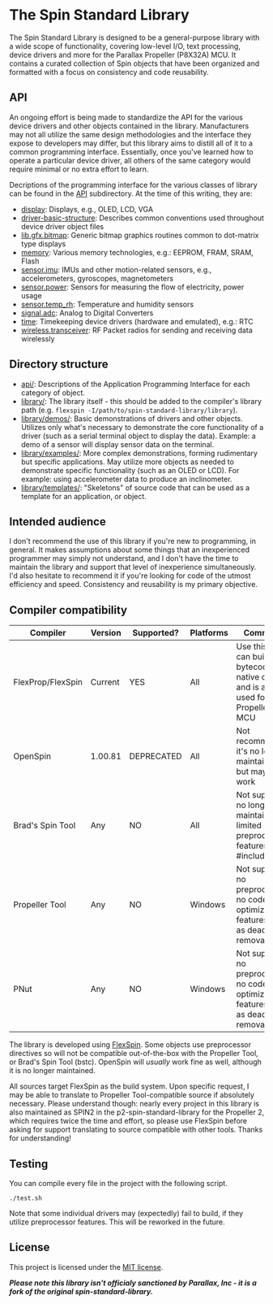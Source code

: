 # The Spin Standard Library

The Spin Standard Library is designed to be a general-purpose library with a wide scope of functionality, covering low-level I/O, text processing, device drivers and more for the Parallax Propeller (P8X32A) MCU. It contains a curated collection of Spin objects that have been organized and formatted with a focus on consistency and code reusability.

## API

An ongoing effort is being made to standardize the API for the various device drivers and other objects contained in the library. Manufacturers may not all utilize the same design methodologies and the interface they expose to developers may differ, but this library aims to distill all of it to a common programming interface. Essentially, once you've learned how to operate a particular device driver, all others of the same category would require minimal or no extra effort to learn.

Decriptions of the programming interface for the various classes of library can be found in the [API](api) subdirectory.
At the time of this writing, they are:
* [display](api/display.md): Displays, e.g., OLED, LCD, VGA
* [driver-basic-structure](api/driver-basic-structure.md): Describes common conventions used throughout device driver object files
* [lib.gfx.bitmap](api/lib.gfx.bitmap.md): Generic bitmap graphics routines common to dot-matrix type displays
* [memory](api/memory.md): Various memory technologies, e.g.: EEPROM, FRAM, SRAM, Flash
* [sensor.imu](api/sensor.imu.md): IMUs and other motion-related sensors, e.g., accelerometers, gyroscopes, magnetometers
* [sensor.power](api/sensor.power.md): Sensors for measuring the flow of electricity, power usage
* [sensor.temp_rh](api/sensor.temp_rh.md): Temperature and humidity sensors
* [signal.adc](api/signal.adc.md): Analog to Digital Converters
* [time](api/time.md): Timekeeping device drivers (hardware and emulated), e.g.: RTC
* [wireless.transceiver](api/wireless.transceiver.md): RF Packet radios for sending and receiving data wirelessly

## Directory structure

* [api/](api/): Descriptions of the Application Programming Interface for each category of object.
* [library/](library/): The library itself - this should be added to the compiler's library path (e.g. `flexspin -I/path/to/spin-standard-library/library`).
* [library/demos/](library/demos/): Basic demonstrations of drivers and other objects. Utilizes only what's necessary to demonstrate the core functionality of a driver (such as a serial terminal object to display the data). Example: a demo of a sensor will display sensor data on the terminal.
* [library/examples/](library/examples): More complex demonstrations, forming rudimentary but specific applications. May utilize more objects as needed to demonstrate specific functionality (such as an OLED or LCD). For example: using accelerometer data to produce an inclinometer.
* [library/templates/](library/templates): "Skeletons" of source code that can be used as a template for an application, or object.

## Intended audience

I don't recommend the use of this library if you're new to programming, in general. It makes assumptions about some things that an inexperienced programmer may simply not understand, and I don't have the time to maintain the library and support that level of inexperience simultaneously. I'd also hesitate to recommend it if you're looking for code of the utmost efficiency and speed. Consistency and reusability is my primary objective.

## Compiler compatibility

| Compiler         | Version | Supported? | Platforms | Comments                                                                                      |
|------------------|---------|------------|-----------|-----------------------------------------------------------------------------------------------|
| FlexProp/FlexSpin| Current | YES        | All       | Use this one; it can build bytecode or native code, and is also used for the Propeller 2 MCU  |
| OpenSpin         | 1.00.81 | DEPRECATED | All       | Not recommended; it's no longer maintained, but may still work 		                      |
| Brad's Spin Tool | Any     | NO         | All       | Not supported; no longer maintained; limited preprocessor features (no #include)              |
| Propeller Tool   | Any     | NO         | Windows   | Not supported; no preprocessor, no code optimization features (such as dead code removal)     |
| PNut   	   | Any     | NO         | Windows   | Not supported; no preprocessor, no code optimization features (such as dead code removal)     |

The library is developed using [FlexSpin](https://github.com/totalspectrum/spin2cpp). Some objects use preprocessor directives so will not be compatible out-of-the-box with the Propeller Tool, or Brad's Spin Tool (bstc). OpenSpin will _usually_ work fine as well, although it is no longer maintained.

All sources target FlexSpin as the build system. Upon specific request, I may be able to translate to Propeller Tool-compatible source if absolutely necessary.
Please understand though: nearly every project in this library is also maintained as SPIN2 in the p2-spin-standard-library for the Propeller 2, which requires twice the time and effort, so please use FlexSpin before asking for support translating to source compatible with other tools. Thanks for understanding!

## Testing

You can compile every file in the project with the following script.

    ./test.sh

Note that some individual drivers may (expectedly) fail to build, if they utilize preprocessor features. This will be reworked in the future.

## License

This project is licensed under the [MIT license](LICENSE).

__*Please note this library isn't officialy sanctioned by Parallax, Inc - it is a fork of the original spin-standard-library.*__
